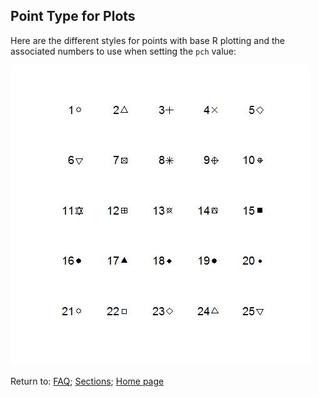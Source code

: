 ## Point Type for Plots

Here are the different styles for points with base R plotting and the associated numbers to use when setting the `pch` value:

![R pch options](I0002_R_pch_options.jpg)

Return to:
[FAQ](C06_P000_FAQ.md);
[Sections](C00_P002_Chapters.md);
[Home page](https://rettopnivek.github.io/R_training/)




